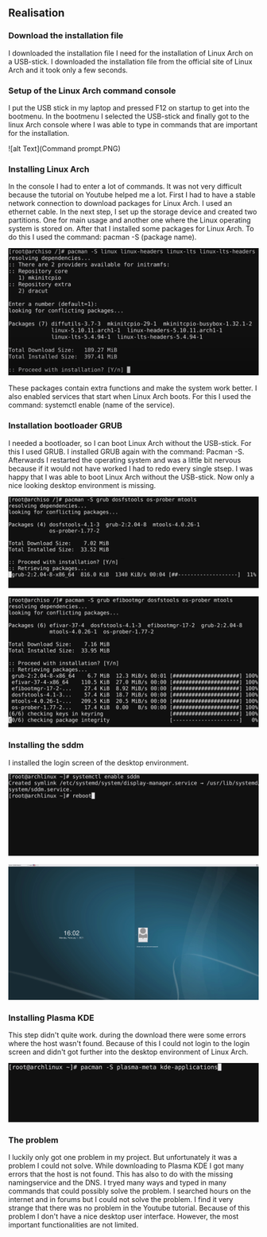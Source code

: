 ## Realisation
### Download the installation file
I downloaded the installation file I need for the installation of Linux Arch on a USB-stick. I downloaded the installation file from the official site of Linux Arch and it took only a few seconds.

### Setup of the Linux Arch command console
I put the USB stick in my laptop and pressed F12 on startup to get into the bootmenu. In the bootmenu I selected the USB-stick and finally got to the linux Arch console where I was able to type in commands that are important for the installation.

![alt Text](Command prompt.PNG)

### Installing Linux Arch
In the console I had to enter a lot of commands. It was not very difficult because the tutorial on Youtube helped me a lot. First I had to have a stable network connection to download packages for Linux Arch. I used an ethernet cable. 
In the next step, I set up the storage device and created two partitions. One for main usage and another one where the Linux operating system is stored on.
After that I installed some packages for Linux Arch. To do this I used the command: pacman -S (package name).

![alt Text](InstallationKernel.PNG)

These packages contain extra functions and make the system work better. 
I also enabled services that start when Linux Arch boots. For this I used the command: systemctl enable (name of the service).

### Installation bootloader GRUB
I needed a bootloader, so I can boot Linux Arch without the USB-stick. For this I used GRUB.
I installed GRUB again with the command: Pacman -S.
Afterwards I restarted the operating system and was a little bit nervous because if it would not have worked I had to redo every single stsep.
I was happy that I was able to boot Linux Arch without the USB-stick. Now only a nice looking desktop environment is missing.

![alt Text](GRUB.png)

![alt Text](GRUB2.png)

### Installing the sddm
I installed the login screen of the desktop environment.

![alt Text](sddm.png)

![alt Text](Login.png)

### Installing Plasma KDE
This step didn't quite work. during the download there were some errors where the host wasn't found. Because of this I could not login to the
login screen and didn't got further into the desktop environment of Linux Arch.

![alt Text](Plasma.png)

### The problem 
I luckily only got one problem in my project. But unfortunately it was a problem I could not solve. While downloading to Plasma KDE I got many errors that the host is not found. This has also to do with the missing namingservice and the DNS. I tryed many ways and typed in many commands that could possibly solve the problem.
I searched hours on the internet and in forums but I could not solve the problem. I find it very strange that there was no problem in the Youtube tutorial.
Because of this problem I don't have a nice desktop user interface. However, the most important functionalities are not limited.
